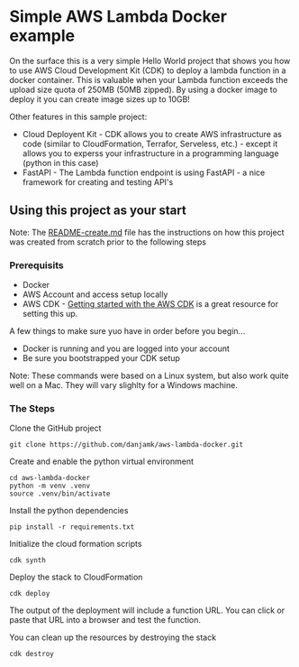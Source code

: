 # Simple AWS Lambda Docker example
On the surface this is a very simple Hello World project that shows you how to use AWS Cloud Development Kit (CDK) to deploy a lambda function in a docker container.  This is valuable when your Lambda function exceeds the upload size quota of 250MB (50MB zipped).  By using a docker image to deploy it you can create image sizes up to 10GB!

Other features in this sample project:
- Cloud Deployent Kit - CDK allows you to create AWS infrastructure as code (similar to CloudFormation, Terrafor, Serveless, etc.) - except it allows you to experss your infrastructure in a programming language (python in this case)
- FastAPI - The Lambda function endpoint is using FastAPI - a nice framework for creating and testing API's



## Using this project as your start
Note: The [README-create.md](README-create.md) file has the instructions on how this project was created from scratch prior to the following steps


### Prerequisits
- Docker
- AWS Account and access setup locally
- AWS CDK - [Getting started with the AWS CDK](https://docs.aws.amazon.com/cdk/v2/guide/getting_started.html) is a great resource for setting this up.



A few things to make sure yuo have in order before you begin...
- Docker is running and you are logged into your account
- Be sure you bootstrapped your CDK setup

Note: These commands were based on a Linux system, but also work quite well on a Mac.  They will vary slighlty for a Windows machine.

### The Steps
Clone the GitHub project

```
git clone https://github.com/danjamk/aws-lambda-docker.git
```


Create and enable the python virtual environment

```
cd aws-lambda-docker
python -m venv .venv
source .venv/bin/activate
```



Install the python dependencies

```
pip install -r requirements.txt
```



Initialize the cloud formation scripts

```
cdk synth
```



Deploy the stack to CloudFormation

```
cdk deploy
```


The output of the deployment will include a function URL.  You can click or paste that URL into a browser and test the function.



You can clean up the resources by destroying the stack

```
cdk destroy
```



